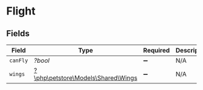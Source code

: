 # Flight


## Fields

| Field                                                              | Type                                                               | Required                                                           | Description                                                        |
| ------------------------------------------------------------------ | ------------------------------------------------------------------ | ------------------------------------------------------------------ | ------------------------------------------------------------------ |
| `canFly`                                                           | *?bool*                                                            | :heavy_minus_sign:                                                 | N/A                                                                |
| `wings`                                                            | [?\php\petstore\Models\Shared\Wings](../../models/shared/Wings.md) | :heavy_minus_sign:                                                 | N/A                                                                |